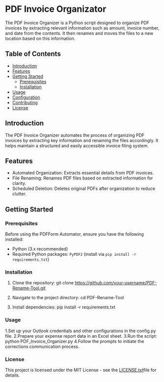 # PDF Invoice Organizator

The PDF Invoice Organizer is a Python script designed to organize PDF invoices by extracting relevant information such as amount, invoice number, and date from the contents. It then renames and moves the files to a new location based on this information.

## Table of Contents

- [Introduction](#introduction)
- [Features](#features)
- [Getting Started](#getting-started)
  - [Prerequisites](#prerequisites)
  - [Installation](#installation)
- [Usage](#usage)
- [Configuration](#configuration)
- [Contributing](#contributing)
- [License](#license)

## Introduction

The PDF Invoice Organizer automates the process of organizing PDF invoices by extracting key information and renaming the files accordingly. It helps maintain a structured and easily accessible invoice filing system.

## Features

- Automated Organization: Extracts essential details from PDF invoices.
- File Renaming: Renames PDF files based on extracted information for clarity.
- Scheduled Deletion: Deletes original PDFs after organization to reduce clutter.

## Getting Started

### Prerequisites

Before using the PDFForm Automator, ensure you have the following installed:

- Python (3.x recommended)
- Required Python packages: `PyPDF2` (install via `pip install -r requirements.txt`)

### Installation

1. Clone the repository:
   git clone https://github.com/your-username/PDF-Rename-Tool.git

2. Navigate to the project directory:
    cd PDF-Rename-Tool

3. Install dependencies:
    pip install -r requirements.txt

### Usage

1.Set up your Outlook credentials and other configurations in the config.py file.
2.Prepare your expense report data in an Excel sheet.
3.Run the script:
    python PDF_Invoice_Organizer.py
4.Follow the prompts to initiate the corrections communication process.

### License
This project is licensed under the MIT License - see the [LICENSE.txt](LICENSE.txt)file for details.
